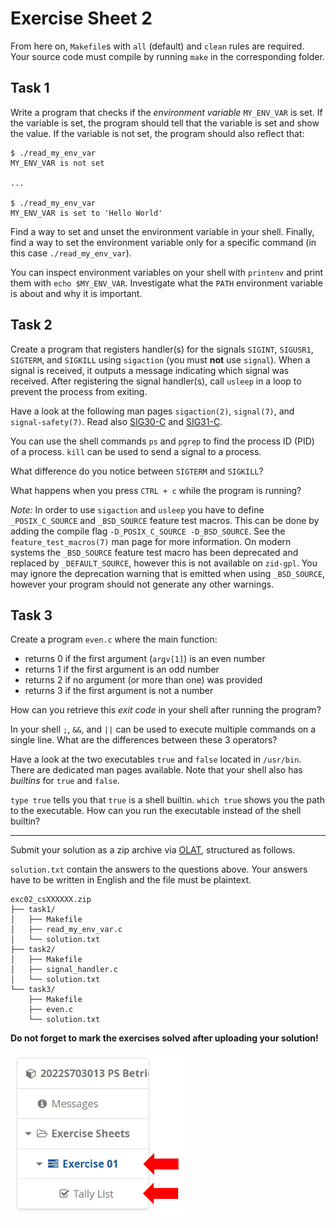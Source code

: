 # Exercise Sheet 2

From here on, `Makefile`s with `all` (default) and `clean` rules are required.
Your source code must compile by running `make` in the corresponding folder.

## Task 1

Write a program that checks if the _environment variable_ `MY_ENV_VAR` is set.
If the variable is set, the program should tell that the variable is set and show the value.
If the variable is not set, the program should also reflect that:

```
$ ./read_my_env_var
MY_ENV_VAR is not set

...

$ ./read_my_env_var
MY_ENV_VAR is set to 'Hello World'
```

Find a way to set and unset the environment variable in your shell.
Finally, find a way to set the environment variable only for a specific command (in this case `./read_my_env_var`).

You can inspect environment variables on your shell with `printenv` and print them with `echo $MY_ENV_VAR`.
Investigate what the `PATH` environment variable is about and why it is important.

## Task 2

Create a program that registers handler(s) for the signals `SIGINT`, `SIGUSR1`, `SIGTERM`, and `SIGKILL` using `sigaction` (you must **not** use `signal`).
When a signal is received, it outputs a message indicating which signal was received.
After registering the signal handler(s), call `usleep` in a loop to prevent the process from exiting.

Have a look at the following man pages `sigaction(2)`, `signal(7)`, and `signal-safety(7)`.
Read also [SIG30-C](https://wiki.sei.cmu.edu/confluence/display/c/SIG30-C.+Call+only+asynchronous-safe+functions+within+signal+handlers) and [SIG31-C](https://wiki.sei.cmu.edu/confluence/display/c/SIG31-C.+Do+not+access+shared+objects+in+signal+handlers).

You can use the shell commands `ps` and `pgrep` to find the process ID (PID) of a process.
`kill` can be used to send a signal to a process.

What difference do you notice between `SIGTERM` and `SIGKILL`?

What happens when you press `CTRL + c` while the program is running?

*Note:* In order to use `sigaction` and `usleep` you have to define `_POSIX_C_SOURCE` and `_BSD_SOURCE` feature test macros.
This can be done by adding the compile flag `-D_POSIX_C_SOURCE -D_BSD_SOURCE`.
See the `feature_test_macros(7)` man page for more information.
On modern systems the `_BSD_SOURCE` feature test macro has been deprecated and replaced by `_DEFAULT_SOURCE`, however this is not available on `zid-gpl`.
You may ignore the deprecation warning that is emitted when using `_BSD_SOURCE`, however your program should not generate any other warnings.

## Task 3

Create a program `even.c` where the main function:

- returns 0 if the first argument (`argv[1]`) is an even number
- returns 1 if the first argument is an odd number
- returns 2 if no argument (or more than one) was provided
- returns 3 if the first argument is not a number

How can you retrieve this _exit code_ in your shell after running the program?

In your shell `;`, `&&`, and `||` can be used to execute multiple commands on a single line.
What are the differences between these 3 operators?

Have a look at the two executables `true` and `false` located in `/usr/bin`.
There are dedicated man pages available.
Note that your shell also has _builtins_ for `true` and `false`.

`type true` tells you that `true` is a shell builtin.
`which true` shows you the path to the executable.
How can you run the executable instead of the shell builtin?

---

Submit your solution as a zip archive via [OLAT](https://lms.uibk.ac.at), structured as follows.

`solution.txt` contain the answers to the questions above.
Your answers have to be written in English and the file must be plaintext.

```
exc02_csXXXXXX.zip
├── task1/
│   ├── Makefile
│   ├── read_my_env_var.c
│   └── solution.txt
├── task2/
│   ├── Makefile
│   ├── signal_handler.c
│   └── solution.txt
└── task3/
    ├── Makefile
    ├── even.c
    └── solution.txt
```

**Do not forget to mark the exercises solved after uploading your solution!**

![Tally List](images/tally_list.png)
